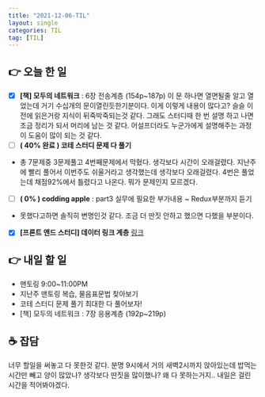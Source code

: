 ```yaml
---
title: "2021-12-06-TIL"
layout: single
categories: TIL
tag: [TIL]
---
```

## 👉 오늘 한 일

- [x]  **[책] 모두의 네트워크** : 6장 전송계층 (154p~187p)
    이 문 하나면 열면될줄 알고 열었는데 거기 수십개의 문이열린듯한기분이다.
    이게 이렇게 내용이 많다고? 슬슬 이전에 읽은거랑 지식이 뒤죽박죽되는것 같다.
    그래도 스터디때 한 번 설명 하고 나면 조금 정리가 되서 머리에 남는 것 같다.
    어설프더라도 누군가에게 설명해주는 과정이 도움이 많이 되는 것 같다.
- [ ]  **( 40% 완료 ) 코테 스터디 문제 다 풀기**
  - 총 7문제중 3문제풀고 4번째문제에서 막혔다. 생각보다 시간이 오래걸렸다.
    지난주에 빨리 풀어서 이번주도 쉬울거라고 생각했는데 생각보다 오래걸렸다.
    4번은 풀었는데 채점92%에서 틀렸다고 나온다. 뭐가 문제인지 모르겠다.
- [ ]  **( 0% ) codding apple** : part3 실무에 필요한 부가내용 ~ Redux부분까지 듣기 
  - 못했다고하면 솔직히 변명인것 같다. 조금 더 딴짓 안하고 했으면 다했을 부분이다.
- [x]  **[프론트 앤드 스터디] 데이터 링크 계층**
  [ 링크 ](https://namgyungkim.github.io/web/2021_12_06/)

## 👉 내일 할 일

- 맨토링 9:00~11:00PM
- 지난주 맨토링 복습, 물음표문법 찾아보기
- 코테 스터디 문제 풀기 최대한 다 풀어보자!
- [책] 모두의 네트워크 : 7장 응용계층 (192p~219p)

## ☕ 잡담

너무 할일을 써놓고 다 못한것 같다. 분명 9시에서 거의 새벽2시까지 앉아있는데 밥먹는 시간만 빼고
양이 많았나? 생각보다 딴짓을 많이했나? 왜 다 못하는거지.. 내일은 걸린 시간을 적어봐야겠다.

<br /><br /><br /><br />
